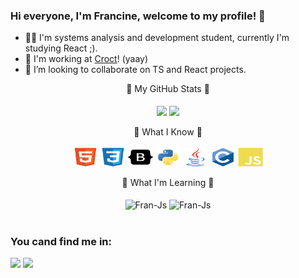 ### Hi everyone, I'm Francine, welcome to my profile! 👋

- 👩‍💻 I'm systems analysis and development student, currently I'm studying React ;).
- 💼 I'm working at [Croct](https://croct.com/)! (yaay)
- 🔭 I’m looking to collaborate on TS and React projects.

<div align="center"> 💫 My GitHub Stats 💫</div>
<br>
<div align="center">
<img align="center" src="https://github-readme-stats.vercel.app/api?username=koemyy&show_icons=true&theme=dracula&card_width=400"/>
<img align="center" src="https://github-readme-stats.vercel.app/api/top-langs/?username=koemyy&layout=compact&theme=dracula&card_width=320"/>
</div>

<br>
<div align="center"> 💫 What I Know 💫</div>

<div align="center" style="display: inline_block"><br>
  
  <img align="center" alt="Fran-HTML" height="30" width="40" src="https://raw.githubusercontent.com/devicons/devicon/master/icons/html5/html5-original.svg">
  <img align="center" alt="Fran-CSS" height="30" width="40" src="https://raw.githubusercontent.com/devicons/devicon/master/icons/css3/css3-original.svg">
  <img align="center" alt="Fran-CSS" height="30" width="40" src="https://raw.githubusercontent.com/devicons/devicon/master/icons/bootstrap/bootstrap-plain.svg">
  <img align="center" alt="Fran-Python" height="30" width="40" src="https://raw.githubusercontent.com/devicons/devicon/master/icons/python/python-original.svg">
  <img align="center" alt="Fran-Java" height="30" width="40" src="https://raw.githubusercontent.com/devicons/devicon/master/icons/java/java-original.svg">
  <img align="center" alt="Fran-Java" height="30" width="40" src="https://raw.githubusercontent.com/devicons/devicon/master/icons/c/c-original.svg">
  <img align="center" alt="Fran-Js" height="30" width="40" src="https://raw.githubusercontent.com/devicons/devicon/master/icons/javascript/javascript-plain.svg">
  
</div>

<div align="center" style="display: inline_block"><br>
  <div align="center"> 💫 What I'm Learning 💫</div>
  <br>
  <img align="center" alt="Fran-Js" height="30" width="40" src="https://cdn.jsdelivr.net/gh/devicons/devicon/icons/typescript/typescript-original.svg">
  <img align="center" alt="Fran-Js" height="30" width="40" src="https://cdn.jsdelivr.net/gh/devicons/devicon/icons/react/react-original.svg">
</div>
<br>

### You cand find me in:

  <a href="https://www.linkedin.com/in/francinepns/" target="_blank"><img src="https://img.shields.io/badge/-LinkedIn-%230077B5?style=for-the-badge&logo=linkedin&logoColor=white" target="_blank"></a>
<a href="mailto:Francine.pns@gmail.com" target="_blank"><img src="https://img.shields.io/badge/-Gmail-%23333?style=for-the-badge&logo=gmail&logoColor=white" target="_blank"></a>
